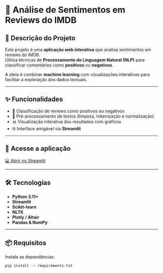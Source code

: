 # 📝 Análise de Sentimentos em Reviews do IMDB

## 🚀 Descrição do Projeto
Este projeto é uma **aplicação web interativa** que analisa sentimentos em reviews do IMDB.  
Utiliza técnicas de **Processamento de Linguagem Natural (NLP)** para classificar comentários como **positivos** ou **negativos**.  

A ideia é combinar **machine learning** com visualizações interativas para facilitar a exploração dos dados textuais.  

---

## ✨ Funcionalidades
- 💬 Classificação de reviews como positivos ou negativos  
- 🧹 Pré-processamento de textos (limpeza, tokenização e normalização)  
- 📊 Visualização interativa dos resultados com gráficos  
- 🌐 Interface amigável via **Streamlit**  

---

## 🔗 Acesse a aplicação
[💻 Abrir no Streamlit](https://meuprojeto.streamlit.app/)  

---

## 🛠 Tecnologias
- **Python 3.11+**  
- **Streamlit**  
- **Scikit-learn**  
- **NLTK**  
- **Plotly / Altair**  
- **Pandas & NumPy**  

---

## 📦 Requisitos
Instale as dependências:

```bash
pip install -r requirements.txt
